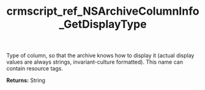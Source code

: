 ﻿---
title: crmscript_ref_NSArchiveColumnInfo_GetDisplayType
description: String NSArchiveColumnInfo.GetDisplayType()
intellisense: NSArchiveColumnInfo.GetDisplayType
keywords: NSArchiveColumnInfo, GetDisplayType
so.topic: reference
---

Type of column, so that the archive knows how to display it (actual display values are always strings, invariant-culture formatted). This name can contain resource tags.

**Returns:** String


